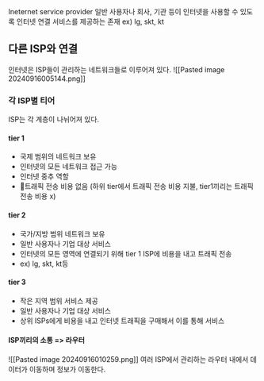 Ineternet service provider
일반 사용자나 회사, 기관 등이 인터넷을 사용할 수 있도록 인터넷 연결 서비스를 제공하는 존재
ex) lg, skt, kt

## 다른 ISP와 연결
인터넷은 ISP들이 관리하는 네트워크들로 이루어져 있다.
![[Pasted image 20240916005144.png]]
### 각 ISP별 티어
ISP는 각 계층이 나뉘어져 있다.
#### tier 1
- 국제 범위의 네트워크 보유
- 인터넷의 모든 네트워크 접근 가능
- 인터넷 중추 역할
- 트래픽 전송 비용 없음 (하위 tier에서 트래픽 전송 비용 지불, tier1끼리는 트래픽 전송 비용 x)
#### tier 2
- 국가/지방 범위 네트워크 보유
- 일반 사용자나 기업 대상 서비스
- 인터넷의 모든 영역에 연결되기 위해 tier 1 ISP에 비용을 내고 트래픽 전송
- ex) lg, skt, kt등
#### tier 3
- 작은 지역 범위 서비스 제공
- 일반 사용자나 기업 대상 서비스
- 상위 ISPs에게 비용을 내고 인터넷 트래픽을 구매해서 이를 통해 서비스

#### ISP끼리의 소통 => 라우터
![[Pasted image 20240916010259.png]]
여러 ISP에서 관리하는 라우터 내에서 데이터가 이동하며 정보가 이동한다.